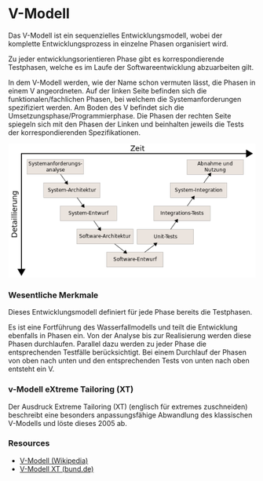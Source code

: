 # V-Modell

Das V-Modell ist ein sequenzielles Entwicklungsmodell, wobei der
komplette Entwicklungsprozess in einzelne Phasen organisiert wird.

Zu jeder entwicklungsorientieren Phase gibt es korrespondierende Testphasen,
welche es im Laufe der Softwareentwicklung abzuarbeiten gilt.

In dem V-Modell werden, wie der Name schon vermuten lässt,
die Phasen in einem V angeordneten. Auf der linken Seite befinden sich
die funktionalen/fachlichen Phasen, bei welchem die Systemanforderungen
spezifiziert werden. Am Boden des V befindet sich die Umsetzungsphase/Programmierphase.
Die Phasen der rechten Seite spiegeln sich mit den Phasen der Linken und
beinhalten jeweils die Tests der korrespondierenden Spezifikationen.

![V-Modell (Wikipedia)](https://github.com/Gurkenschreck/FIAEP/blob/master/content/resources/img/V-Modell.png)

### Wesentliche Merkmale

Dieses Entwicklungsmodell definiert für jede Phase bereits die Testphasen.

Es ist eine Fortführung des Wasserfallmodells und teilt die Entwicklung
ebenfalls in Phasen ein. Von der Analyse bis zur Realisierung
werden diese Phasen durchlaufen. Parallel dazu werden zu jeder Phase die
entsprechenden Testfälle berücksichtigt. Bei einem Durchlauf der Phasen von oben 
nach unten und den entsprechenden Tests von unten nach oben entsteht ein V.

### v-Modell eXtreme Tailoring (XT)

Der Ausdruck Extreme Tailoring (XT) (englisch für extremes zuschneiden)
beschreibt eine besonders anpassungsfähige Abwandlung des klassischen V-Modells
und löste dieses 2005 ab.

### Resources
* [V-Modell (Wikipedia)](https://de.wikipedia.org/wiki/V-Modell)
* [V-Modell XT (bund.de)](http://www.cio.bund.de/Web/DE/Architekturen-und-Standards/V-Modell-XT/vmodell_xt_node.html)

